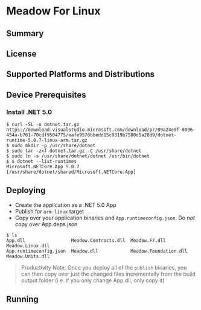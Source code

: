 # Meadow For Linux

## Summary

## License

## Supported Platforms and Distributions

## Device Prerequisites

### Install .NET 5.0
```
$ curl -SL -o dotnet.tar.gz https://download.visualstudio.microsoft.com/download/pr/09a24e9f-0096-454a-b761-70cdf9504775/eafe9578bbedd15c9319b7580d5a20d9/dotnet-runtime-5.0.7-linux-arm.tar.gz
$ sudo mkdir -p /usr/share/dotnet
$ sudo tar -zxf dotnet.tar.gz -C /usr/share/dotnet
$ sudo ln -s /usr/share/dotnet/dotnet /usr/bin/dotnet
$ $ dotnet --list-runtimes
Microsoft.NETCore.App 5.0.7 [/usr/share/dotnet/shared/Microsoft.NETCore.App]
```

## Deploying

- Create the application as a .NET 5.0 App
- Publish for `arm-linux` target
- Copy over your application binaries and `App.runtimeconfig.json`.  Do *not* copy over App.deps.json

```
$ ls
App.dll                 Meadow.Contracts.dll  Meadow.F7.dll          Meadow.Linux.dll
App.runtimeconfig.json  Meadow.dll            Meadow.Foundation.dll  Meadow.Units.dll
```

> Productivity Note:
> Once you deploy all of the `publish` binaries, you can then copy over just the changed files incrementally from the build output folder (i.e. if you only change App.dll, only copy it)


## Running


 